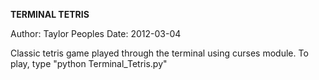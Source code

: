<b>TERMINAL TETRIS</b>

Author: Taylor Peoples
Date:   2012-03-04

Classic tetris game played through the terminal using curses module.
To play, type "python Terminal_Tetris.py"
